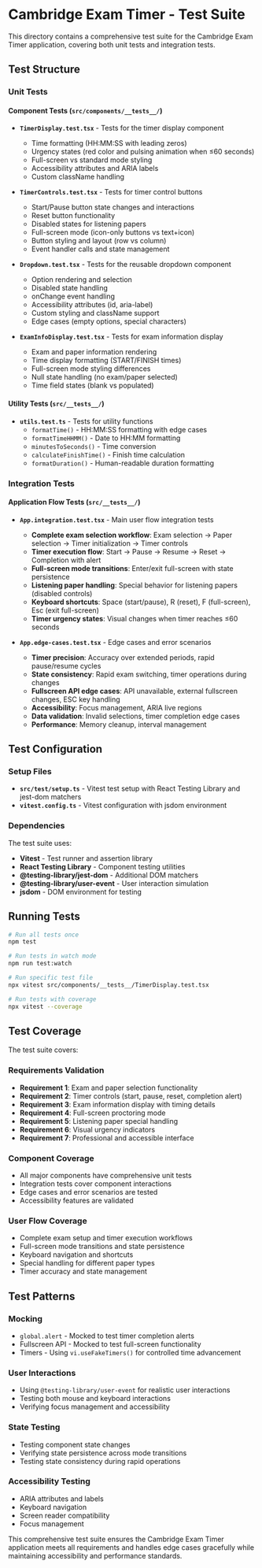 # Cambridge Exam Timer - Test Suite

This directory contains a comprehensive test suite for the Cambridge Exam Timer application, covering both unit tests and integration tests.

## Test Structure

### Unit Tests

#### Component Tests (`src/components/__tests__/`)

- **`TimerDisplay.test.tsx`** - Tests for the timer display component
  - Time formatting (HH:MM:SS with leading zeros)
  - Urgency states (red color and pulsing animation when ≤60 seconds)
  - Full-screen vs standard mode styling
  - Accessibility attributes and ARIA labels
  - Custom className handling

- **`TimerControls.test.tsx`** - Tests for timer control buttons
  - Start/Pause button state changes and interactions
  - Reset button functionality
  - Disabled states for listening papers
  - Full-screen mode (icon-only buttons vs text+icon)
  - Button styling and layout (row vs column)
  - Event handler calls and state management

- **`Dropdown.test.tsx`** - Tests for the reusable dropdown component
  - Option rendering and selection
  - Disabled state handling
  - onChange event handling
  - Accessibility attributes (id, aria-label)
  - Custom styling and className support
  - Edge cases (empty options, special characters)

- **`ExamInfoDisplay.test.tsx`** - Tests for exam information display
  - Exam and paper information rendering
  - Time display formatting (START/FINISH times)
  - Full-screen mode styling differences
  - Null state handling (no exam/paper selected)
  - Time field states (blank vs populated)

#### Utility Tests (`src/__tests__/`)

- **`utils.test.ts`** - Tests for utility functions
  - `formatTime()` - HH:MM:SS formatting with edge cases
  - `formatTimeHHMM()` - Date to HH:MM formatting
  - `minutesToSeconds()` - Time conversion
  - `calculateFinishTime()` - Finish time calculation
  - `formatDuration()` - Human-readable duration formatting

### Integration Tests

#### Application Flow Tests (`src/__tests__/`)

- **`App.integration.test.tsx`** - Main user flow integration tests
  - **Complete exam selection workflow**: Exam selection → Paper selection → Timer initialization → Timer controls
  - **Timer execution flow**: Start → Pause → Resume → Reset → Completion with alert
  - **Full-screen mode transitions**: Enter/exit full-screen with state persistence
  - **Listening paper handling**: Special behavior for listening papers (disabled controls)
  - **Keyboard shortcuts**: Space (start/pause), R (reset), F (full-screen), Esc (exit full-screen)
  - **Timer urgency states**: Visual changes when timer reaches ≤60 seconds

- **`App.edge-cases.test.tsx`** - Edge cases and error scenarios
  - **Timer precision**: Accuracy over extended periods, rapid pause/resume cycles
  - **State consistency**: Rapid exam switching, timer operations during changes
  - **Fullscreen API edge cases**: API unavailable, external fullscreen changes, ESC key handling
  - **Accessibility**: Focus management, ARIA live regions
  - **Data validation**: Invalid selections, timer completion edge cases
  - **Performance**: Memory cleanup, interval management

## Test Configuration

### Setup Files

- **`src/test/setup.ts`** - Vitest test setup with React Testing Library and jest-dom matchers
- **`vitest.config.ts`** - Vitest configuration with jsdom environment

### Dependencies

The test suite uses:
- **Vitest** - Test runner and assertion library
- **React Testing Library** - Component testing utilities
- **@testing-library/jest-dom** - Additional DOM matchers
- **@testing-library/user-event** - User interaction simulation
- **jsdom** - DOM environment for testing

## Running Tests

```bash
# Run all tests once
npm test

# Run tests in watch mode
npm run test:watch

# Run specific test file
npx vitest src/components/__tests__/TimerDisplay.test.tsx

# Run tests with coverage
npx vitest --coverage
```

## Test Coverage

The test suite covers:

### Requirements Validation
- **Requirement 1**: Exam and paper selection functionality
- **Requirement 2**: Timer controls (start, pause, reset, completion alert)
- **Requirement 3**: Exam information display with timing details
- **Requirement 4**: Full-screen proctoring mode
- **Requirement 5**: Listening paper special handling
- **Requirement 6**: Visual urgency indicators
- **Requirement 7**: Professional and accessible interface

### Component Coverage
- All major components have comprehensive unit tests
- Integration tests cover component interactions
- Edge cases and error scenarios are tested
- Accessibility features are validated

### User Flow Coverage
- Complete exam setup and timer execution workflows
- Full-screen mode transitions and state persistence
- Keyboard navigation and shortcuts
- Special handling for different paper types
- Timer accuracy and state management

## Test Patterns

### Mocking
- `global.alert` - Mocked to test timer completion alerts
- Fullscreen API - Mocked to test full-screen functionality
- Timers - Using `vi.useFakeTimers()` for controlled time advancement

### User Interactions
- Using `@testing-library/user-event` for realistic user interactions
- Testing both mouse and keyboard interactions
- Verifying focus management and accessibility

### State Testing
- Testing component state changes
- Verifying state persistence across mode transitions
- Testing state consistency during rapid operations

### Accessibility Testing
- ARIA attributes and labels
- Keyboard navigation
- Screen reader compatibility
- Focus management

This comprehensive test suite ensures the Cambridge Exam Timer application meets all requirements and handles edge cases gracefully while maintaining accessibility and performance standards.
